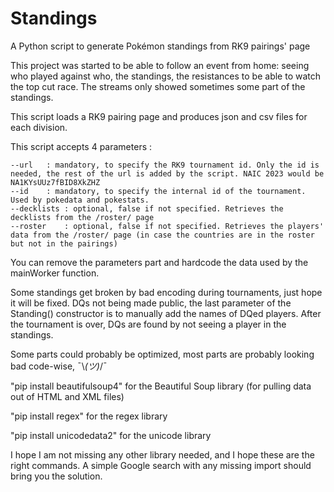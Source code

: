 # Standings
A Python script to generate Pokémon standings from RK9 pairings' page

This project was started to be able to follow an event from home: seeing who played against who, the standings, the resistances to be able to watch the top cut race.
The streams only showed sometimes some part of the standings.

This script loads a RK9 pairing page and produces json and csv files for each division.

This script accepts 4 parameters : 

	--url	: mandatory, to specify the RK9 tournament id. Only the id is needed, the rest of the url is added by the script. NAIC 2023 would be NA1KYsUUz7fBID8XkZHZ
 	--id	: mandatory, to specify the internal id of the tournament. Used by pokedata and pokestats.
	--decklists	: optional, false if not specified. Retrieves the decklists from the /roster/ page
 	--roster	: optional, false if not specified. Retrieves the players' data from the /roster/ page (in case the countries are in the roster but not in the pairings)

You can remove the parameters part and hardcode the data used by the mainWorker function.

Some standings get broken by bad encoding during tournaments, just hope it will be fixed.
DQs not being made public, the last parameter of the Standing() constructor is to manually add the names of DQed players.
After the tournament is over, DQs are found by not seeing a player in the standings.


Some parts could probably be optimized, most parts are probably looking bad code-wise, ¯\\_(ツ)_/¯


"pip install beautifulsoup4" for the Beautiful Soup library (for pulling data out of HTML and XML files)

"pip install regex" for the regex library

"pip install unicodedata2" for the unicode library


I hope I am not missing any other library needed, and I hope these are the right commands. A simple Google search with any missing import should bring you the solution.

